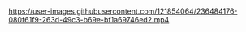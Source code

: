 # 

https://user-images.githubusercontent.com/121854064/236484176-080f61f9-263d-49c3-b69e-bf1a69746ed2.mp4

